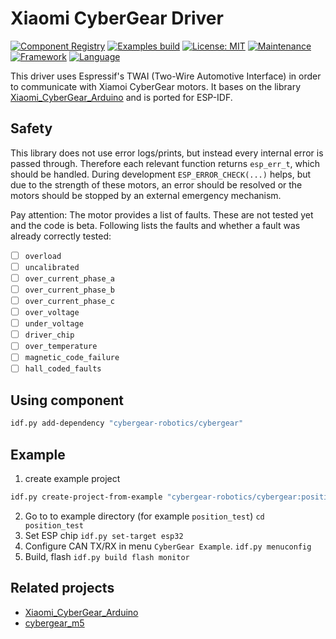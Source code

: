 # Xiaomi CyberGear Driver

[![Component Registry](https://components.espressif.com/components/cybergear-robotics/cybergear/badge.svg)](https://components.espressif.com/components/cybergear-robotics/cybergear)
[![Examples build](https://github.com/cybergear-robotics/cybergear/actions/workflows/build_example.yml/badge.svg)](https://github.com/cybergear-robotics/cybergear/actions/workflows/build_example.yml)
[![License: MIT](https://img.shields.io/badge/License-MIT-yellow.svg)](https://opensource.org/licenses/MIT)
[![Maintenance](https://img.shields.io/badge/Maintained%3F-yes-green.svg)](https://GitHub.com/Naereen/StrapDown.js/graphs/commit-activity)
[![Framework](https://img.shields.io/badge/Framework-ESP_IDF-orange.svg)](https://shields.io/)
[![Language](https://img.shields.io/badge/Language-C-purple.svg)](https://shields.io/)


This driver uses Espressif's TWAI (Two-Wire Automotive Interface) in
order to communicate with Xiamoi CyberGear motors. It bases on the library
[Xiaomi_CyberGear_Arduino](https://github.com/DanielKalicki/Xiaomi_CyberGear_Arduino)
and is ported for ESP-IDF.

## Safety

This library does not use error logs/prints, but instead every internal error is
passed through. Therefore each relevant function returns `esp_err_t`, which should
be handled. During development `ESP_ERROR_CHECK(...)` helps, but due to the strength
of these motors, an error should be resolved or the motors should be stopped by an
external emergency mechanism.

Pay attention: The motor provides a list of faults. These are not tested yet and the code is beta.
Following lists the faults and whether a fault was already correctly tested:

* [ ] `overload`
* [ ] `uncalibrated`
* [ ] `over_current_phase_a`
* [ ] `over_current_phase_b`
* [ ] `over_current_phase_c`
* [ ] `over_voltage`
* [ ] `under_voltage`
* [ ] `driver_chip`
* [ ] `over_temperature`
* [ ] `magnetic_code_failure`
* [ ] `hall_coded_faults`

## Using component
```bash
idf.py add-dependency "cybergear-robotics/cybergear"
```

## Example

1. create example project
```bash
idf.py create-project-from-example "cybergear-robotics/cybergear:position_test"
```
2. Go to to example directory (for example `position_test`)
   `cd position_test`
3. Set ESP chip
   `idf.py set-target esp32`
4. Configure CAN TX/RX in menu `CyberGear Example`.
   `idf.py menuconfig`
5. Build, flash
   `idf.py build flash monitor`

## Related projects

* [Xiaomi_CyberGear_Arduino](https://github.com/DanielKalicki/Xiaomi_CyberGear_Arduino)
* [cybergear_m5](https://github.com/project-sternbergia/cybergear_m5)